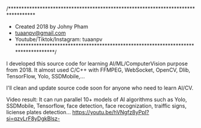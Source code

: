 /**********************************************************************************
*   Created 2018 by Johny Pham
*   tuaanpv@gmail.com
*   Youtube/Tiktok/Instagram: tuaanpv
***********************************************************************************/

I developed this source code for learning AI/ML/ComputerVision purpose from 2018. It almost used C/C++ with FFMPEG, WebSocket, OpenCV, Dlib, TensorFlow, Yolo, SSDMobile,...

I'll clean and update source code soon for anyone who need to learn AI/CV.

Video result: It can run parallel 10+ models of AI algorithms such as Yolo, SSDMobile, Tensorflow, face detection, face recognization, traiffic signs, liciense plates detection...
https://youtu.be/hVNgfz8yPpI?si=qzvLrF8yDgkBlsz-
